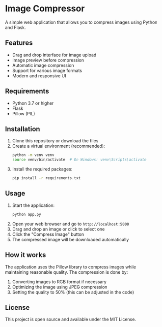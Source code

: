# Image Compressor

A simple web application that allows you to compress images using Python and Flask.

## Features

- Drag and drop interface for image upload
- Image preview before compression
- Automatic image compression
- Support for various image formats
- Modern and responsive UI

## Requirements

- Python 3.7 or higher
- Flask
- Pillow (PIL)

## Installation

1. Clone this repository or download the files
2. Create a virtual environment (recommended):
   ```bash
   python -m venv venv
   source venv/bin/activate  # On Windows: venv\Scripts\activate
   ```
3. Install the required packages:
   ```bash
   pip install -r requirements.txt
   ```

## Usage

1. Start the application:
   ```bash
   python app.py
   ```
2. Open your web browser and go to `http://localhost:5000`
3. Drag and drop an image or click to select one
4. Click the "Compress Image" button
5. The compressed image will be downloaded automatically

## How it works

The application uses the Pillow library to compress images while maintaining reasonable quality. The compression is done by:

1. Converting images to RGB format if necessary
2. Optimizing the image using JPEG compression
3. Setting the quality to 50% (this can be adjusted in the code)

## License

This project is open source and available under the MIT License. 